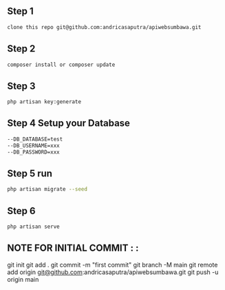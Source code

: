 ## Step 1

```sh
clone this repo git@github.com:andricasaputra/apiwebsumbawa.git
```
## Step 2

```sh
composer install or composer update
```
## Step 3

```sh
php artisan key:generate
```
## Step 4 Setup your Database

```sh
--DB_DATABASE=test
--DB_USERNAME=xxx
--DB_PASSWORD=xxx
```

## Step 5 run

```sh
php artisan migrate --seed
```
## Step 6 

```sh
php artisan serve
```
## NOTE FOR INITIAL COMMIT :  :

git init
git add .
git commit -m "first commit"
git branch -M main
git remote add origin git@github.com:andricasaputra/apiwebsumbawa.git
git push -u origin main